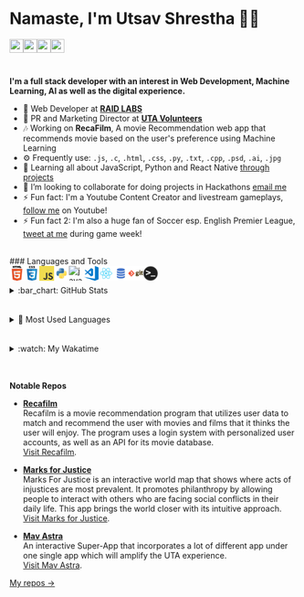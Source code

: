 # Namaste, I'm Utsav Shrestha 👋😄

<div>
<a href="https://1drv.ms/b/s!Ap4RYyRFVUKvgZte-d4qCSeiGqgnSQ?e=N2F0pU" target="_blank" rel="noopener noreferrer"><img src="https://anthonyteo.com/images/resume.svg" width="24px" height="24px" align="left"></a>
<a href="https://github.com/utsavneutron" target="_blank" rel="noopener noreferrer"><img src="https://yt3.ggpht.com/-3BKTe8YFlbA/AAAAAAAAAAI/AAAAAAAAAAA/ad0jqQ4IkGE/s900-c-k-no-mo-rj-c0xffffff/photo.jpg" width="24px" height="24px" align="left"></a>
<a href="https://twitter.com/utsavgenius" target="_blank" rel="noopener noreferrer"><img src="https://anthonyteo.com/images/twitter.svg" width="24px" height="24px" align="left"></a>
<a href="https://www.linkedin.com/in/utsavneutron" target="_blank" rel="noopener noreferrer"><img src="https://anthonyteo.com/images/linkedin.svg" width="24px" height="24px" align="left"></a>
</div>
<br/><br/><br/>

**I'm a full stack developer with an interest in Web Development, Machine Learning, AI as well as the digital experience.**

- 🔭 Web Developer at **[RAID LABS](https://rfid.uta.edu/)**
- 🎨 PR and Marketing Director at **[UTA Volunteers](https://www.instagram.com/uta.volunteers/)**
- 🎶 Working on **RecaFilm**, A movie Recommendation web app that recommends movie based on the user's preference using Machine Learning
- ⚙️ Frequently use: `.js`, `.c`, `.html`, `.css`, `.py`, `.txt`, `.cpp`, `.psd`, `.ai`, `.jpg`
- 🌱 Learning all about JavaScript, Python and React Native [through projects](https://github.com/utsavneutron?tab=repositories)
- 👯 I’m looking to collaborate for doing projects in Hackathons [email me](utsav.shrestha@mavs.uta.edu)
- ⚡ Fun fact: I'm a Youtube Content Creator and livestream gameplays, [follow me](https://bit.ly/3jz08DW) on Youtube!
- ⚡ Fun fact 2: I'm also a huge fan of Soccer esp. English Premier League, [tweet at me](https://twitter.com/utsavgenius) during game week!

<br/>
### Languages and Tools
<div>
<img align="left" alt="HTML5" width="26px" src="https://raw.githubusercontent.com/github/explore/80688e429a7d4ef2fca1e82350fe8e3517d3494d/topics/html/html.png" />
<img align="left" alt="CSS3" width="26px" src="https://raw.githubusercontent.com/github/explore/80688e429a7d4ef2fca1e82350fe8e3517d3494d/topics/css/css.png" />
<img align="left" alt="JavaScript" width="26px" src="https://raw.githubusercontent.com/github/explore/80688e429a7d4ef2fca1e82350fe8e3517d3494d/topics/javascript/javascript.png" />
<img align="left" alt="python" width="26px" src="https://raw.githubusercontent.com/github/explore/80688e429a7d4ef2fca1e82350fe8e3517d3494d/topics/python/python.png" />
<img align="left" alt="java" width="26px" height="26px" src="https://user-images.githubusercontent.com/67445848/113480594-a9b34e00-945a-11eb-8c99-4f4e3033b975.jpeg" />
<img align="left" alt="Visual Studio Code" width="26px" src="https://raw.githubusercontent.com/github/explore/80688e429a7d4ef2fca1e82350fe8e3517d3494d/topics/visual-studio-code/visual-studio-code.png" />
<img align="left" alt="React" width="26px" src="https://raw.githubusercontent.com/github/explore/80688e429a7d4ef2fca1e82350fe8e3517d3494d/topics/react/react.png" />
<img align="left" alt="SQL" width="26px" src="https://raw.githubusercontent.com/github/explore/80688e429a7d4ef2fca1e82350fe8e3517d3494d/topics/sql/sql.png" />
<img align="left" alt="Git" width="26px" src="https://raw.githubusercontent.com/github/explore/80688e429a7d4ef2fca1e82350fe8e3517d3494d/topics/git/git.png" />
<img align="left" alt="Terminal" width="26px" src="https://raw.githubusercontent.com/github/explore/80688e429a7d4ef2fca1e82350fe8e3517d3494d/topics/terminal/terminal.png" />
</div>
<br/>
<br/>
<details>
  <summary>:bar_chart: GitHub Stats</summary>

  <img alt="My GitHub Stats" src="https://github-readme-stats.vercel.app/api?username=utsavneutron&show_icons=true&hide_border=true" />

</details>
<br/>
<br/>

<details>
  <summary>📝 Most Used Languages</summary>
  <img alt="My Top Languages" src="https://wakatime.com/share/@utsavneutron/d8c77482-4341-4e61-a8a8-ab1d0404e7d7.svg" />

</details>
<br/>
<br/>

<details>
  <summary>:watch: My Wakatime</summary>
  <img alt="My Top Languages" src="https://wakatime.com/share/@utsavneutron/45548bf1-468b-4366-a960-1f95ce4c320b.svg" />

</details>
<br/>
<br/>


**Notable Repos**

- **[Recafilm](https://github.com/utsavneutron/recafilm)**</br>
 Recafilm is a movie recommendation program that utilizes user data to match and recommend the user with movies and films that it thinks the user will enjoy.  The program uses a login system with personalized user accounts, as well as an API for its movie database.  </br>
[Visit Recafilm](https://recafilm.herokuapp.com/).


- **[Marks for Justice](https://github.com/utsavneutron/marks_for_justice)**<br/>
  Marks For Justice is an interactive world map that shows where acts of injustices are most prevalent. It promotes philanthropy by allowing people to interact with others who are facing social conflicts in their daily life. This app brings the world closer with its intuitive approach. <br/>
  [Visit Marks for Justice](https://utsavneutron.github.io/marks_for_justice).

- **[Mav Astra]()**<br/>
  An interactive Super-App that incorporates a lot of different app under one single app which will amplify the UTA experience. <br/>
  [Visit Mav Astra](https://github.com/utsavneutron/Mav-Astra).

<!-- - **[Spotify Duotone Filter with Canvas API](https://gist.github.com/6286d8a69cccf9304871c867a9144e19)**<br/>
  An concise and efficient way to apply the Spotify duotone effect on images in `<canvas>` elements for download. <br/>
  [Read about it here](https://codeburst.io/build-spotifys-colorizer-effect-with-javascript-35cb75fc638c). -->

  [My repos →](https://github.com/utsavneutron?tab=repositories)

<!--
Here are some ideas to get you started:

- 🔭 I’m currently working on ...
- 🌱 I’m currently learning ...
- 👯 I’m looking to collaborate on ...
- 🤔 I’m looking for help with ...
- 💬 Ask me about ...
- 📫 How to reach me: ...
- 😄 Pronouns: ...
- ⚡ Fun fact: ...
- 📝 Sharing my implementations and discoveries [through writing]()
-->

